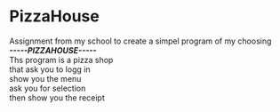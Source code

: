 # PizzaHouse
Assignment from my school to create a simpel program of my choosing<br>
***-----PIZZAHOUSE-----***<br>
 Ths program is a pizza shop<br>
 that ask you to logg in<br>
 show you the menu<br>
 ask you for selection<br>
 then show you the receipt<br>
